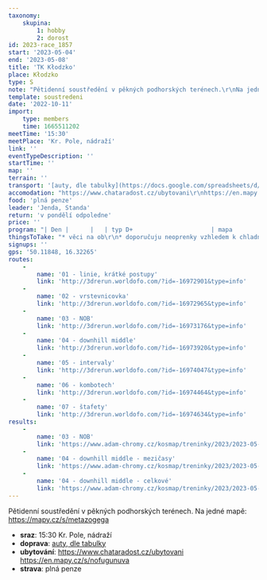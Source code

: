 ```yaml
---
taxonomy:
    skupina:
        1: hobby
        2: dorost
id: 2023-race_1857
start: '2023-05-04'
end: '2023-05-08'
title: 'TK Kłodzko'
place: Kłodzko
type: S
note: "Pětidenní soustředění v pěkných podhorských terénech.\r\nNa jedné mapě: https://mapy.cz/s/metazogega"
template: soustredeni
date: '2022-10-11'
import:
    type: members
    time: 1665511202
meetTime: '15:30'
meetPlace: 'Kr. Pole, nádraží'
link: ''
eventTypeDescription: ''
startTime: ''
map: ''
terrain: ''
transport: '[auty, dle tabulky](https://docs.google.com/spreadsheets/d/13nAnJUMskLVqCIEIaDftTleUtRbcFuc8Phf_JeQNO-E/edit#gid=1687527609)'
accomodation: "https://www.chataradost.cz/ubytovani\r\nhttps://en.mapy.cz/s/nofugunuva"
food: 'plná penze'
leader: 'Jenda, Standa'
return: 'v pondělí odpoledne'
price: ''
program: "| Den |      |   | typ D+                      | mapa            | rychlost | na kontrole  | stavba | Poznámka | místo parkování                 |\r\n|-----|------|---|-----------------------------|-----------------|----------|--------------|--------|---|---------------------------------|\r\n| čt  | dopo |   | cesta                           |                 |          |              |        |   |                                 |\r\n|     | odpo | 1 | linie+kp                    | Výšina (VAM)    | S        | Lampiony     | Jenda  |   | https://en.mapy.cz/s/judedekudo |\r\n| pá  | dopo | 2 | vrstevnicovka               | Szczytna        | V        | Lampiony     | Standa |   | https://en.mapy.cz/s/lasekemose |\r\n|     | odpo | 3 | NOB hromadně                | Lasówka (vlevo) | R        | Lampiony, SI | TBM    | Hromaďák se scorelaufem, mapa se rozdá až na startu, který nebude v lese ani v mapě označený. Start 20:45 | https://en.mapy.cz/s/hubavepaso |\r\n| so  | dopo | 4 | volno                       |                 |          |              |        |   |                                 |\r\n|     | odpo |   | 2x downhill middle  | Mloty (sever)         | R        | Lampiony, SI     | TBM    | na start je to daleko (3,6km), start cca od 16:00. | https://en.mapy.cz/s/herohopava |\r\n| ne  | dopo | 5 | úseky  | Spalona         | R        | Lampiony     | Saša   |   | https://en.mapy.cz/s/kanohufera |\r\n|     | odpo | 6 | kombo                       | Batorowek       | V        | Lampiony     | Miloš  |   | https://en.mapy.cz/s/dekakofena |\r\n| po  | dopo | 7 | štafety                     |  Jagodna  | R        | Lampiony, SI | Jenda  | Start 10:30 | https://en.mapy.cz/s/katazesuro |\r\n|     | odpo |   | cesta                       |                 |          |              |        |   |                                 |"
thingsToTake: "* věci na ob\r\n* doporučuju neoprenky vzhledem k chladnější předpovědi\r\n* hry na večer\r\n* **SVĚTLO**"
signups: ''
gps: '50.11848, 16.32265'
routes:
    -
        name: '01 - linie, krátké postupy'
        link: 'http://3drerun.worldofo.com/?id=-16972901&type=info'
    -
        name: '02 - vrstevnicovka'
        link: 'http://3drerun.worldofo.com/?id=-16972965&type=info'
    -
        name: '03 - NOB'
        link: 'http://3drerun.worldofo.com/?id=-16973176&type=info'
    -
        name: '04 - downhill middle'
        link: 'http://3drerun.worldofo.com/?id=-16973920&type=info'
    -
        name: '05 - intervaly'
        link: 'http://3drerun.worldofo.com/?id=-16974047&type=info'
    -
        name: '06 - kombotech'
        link: 'http://3drerun.worldofo.com/?id=-16974464&type=info'
    -
        name: '07 - štafety'
        link: 'http://3drerun.worldofo.com/?id=-16974634&type=info'
results:
    -
        name: '03 - NOB'
        link: 'https://www.adam-chromy.cz/kosmap/treninky/2023/2023-05-05.2v.html'
    -
        name: '04 - downhill middle - mezičasy'
        link: 'https://www.adam-chromy.cz/kosmap/treninky/2023/2023-05-05.4m.html'
    -
        name: '04 - downhill middle - celkové'
        link: 'https://www.adam-chromy.cz/kosmap/treninky/2023/2023-05-05.4v.html'
---
```


Pětidenní soustředění v pěkných podhorských terénech.
Na jedné mapě: https://mapy.cz/s/metazogega
* **sraz**: 15:30 Kr. Pole, nádraží
* **doprava**: [auty, dle tabulky](https://docs.google.com/spreadsheets/d/13nAnJUMskLVqCIEIaDftTleUtRbcFuc8Phf_JeQNO-E/edit#gid=1687527609)
* **ubytování**: https://www.chataradost.cz/ubytovani
https://en.mapy.cz/s/nofugunuva
* **strava**: plná penze
